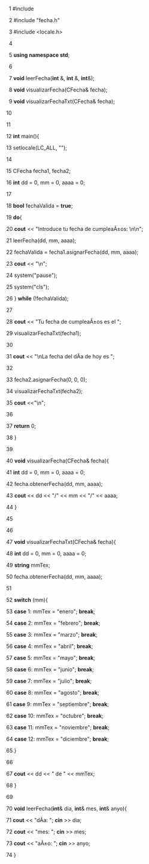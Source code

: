 ﻿` `1  #include <iostream>

` `2  #include "fecha.h"

` `3  #include <locale.h>

` `4  

` `5  **using namespace std**;

` `6  

` `7  **void** leerFecha(**int** &, **int** &, **int**&);

` `8  **void** visualizarFecha(CFecha& fecha);

` `9  **void** visualizarFechaTxt(CFecha& fecha);

10  

11  

12  **int** main(){

13      setlocale(LC\_ALL, "");

14  

15      CFecha fecha1, fecha2;

16      **int** dd = 0, mm = 0, aaaa = 0;

17  

18      **bool** fechaValida = **true**;

19      **do**{

20          **cout** << "Introduce tu fecha de cumpleaÃ±os: \n\n";

21          leerFecha(dd, mm, aaaa);

22          fechaValida = fecha1.asignarFecha(dd, mm, aaaa);

23          **cout** << "\n";

24          system("pause");

25          system("cls");

26      } **while** (!fechaValida);

27  

28      **cout** << "Tu fecha de cumpleaÃ±os es el ";

29      visualizarFechaTxt(fecha1);

30  

31      **cout** << "\nLa fecha del dÃ­a de hoy es ";

32  

33      fecha2.asignarFecha(0, 0, 0);

34      visualizarFechaTxt(fecha2);

35      **cout** <<"\n";

36  

37      **return** 0;

38  }

39  

40  **void** visualizarFecha(CFecha& fecha){

41      **int** dd = 0, mm = 0, aaaa = 0;

42      fecha.obtenerFecha(dd, mm, aaaa);

43      **cout** << dd << "/" << mm << "/" << aaaa;

44  }

45  

46  

47  **void** visualizarFechaTxt(CFecha& fecha){

48      **int** dd = 0, mm = 0, aaaa = 0;

49      **string** mmTex;

50      fecha.obtenerFecha(dd, mm, aaaa);

51  

52      **switch** (mm){

53          **case** 1: mmTex = "enero"; **break**;

54          **case** 2: mmTex = "febrero"; **break**;

55          **case** 3: mmTex = "marzo"; **break**;

56          **case** 4: mmTex = "abril"; **break**;

57          **case** 5: mmTex = "mayo"; **break**;

58          **case** 6: mmTex = "junio"; **break**;

59          **case** 7: mmTex = "julio"; **break**;

60          **case** 8: mmTex = "agosto"; **break**;

61          **case** 9: mmTex = "septiembre"; **break**;

62          **case** 10: mmTex = "octubre"; **break**;

63          **case** 11: mmTex = "noviembre"; **break**;

64          **case** 12: mmTex = "diciembre"; **break**;

65      }

66  

67      **cout** << dd << " de " << mmTex;

68  }

69  

70  **void** leerFecha(**int**& dia, **int**& mes, **int**& anyo){

71      **cout** << "dÃ­a: "; **cin** >> dia;

72      **cout** << "mes: "; **cin** >> mes;

73      **cout** << "aÃ±o: "; **cin** >> anyo;

74  }
